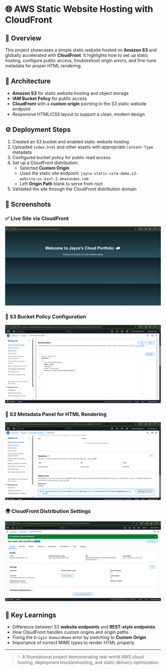# 🌐 AWS Static Website Hosting with CloudFront

## 🚀 Overview
This project showcases a simple static website hosted on **Amazon S3** and globally accelerated with **CloudFront**. It highlights how to set up static hosting, configure public access, troubleshoot origin errors, and fine-tune metadata for proper HTML rendering.

## 🧱 Architecture
- **Amazon S3** for static website hosting and object storage
- **IAM Bucket Policy** for public access
- **CloudFront** with a **custom origin** pointing to the S3 static website endpoint
- Responsive HTML/CSS layout to support a clean, modern design

## ⚙️ Deployment Steps
1. Created an S3 bucket and enabled static website hosting
2. Uploaded `index.html` and other assets with appropriate `Content-Type` metadata
3. Configured bucket policy for public read access
4. Set up a CloudFront distribution:
   - Selected **Custom Origin**
   - Used the static site endpoint: `jayce-static-site-demo.s3-website.us-east-2.amazonaws.com`
   - Left **Origin Path** blank to serve from root
5. Validated the site through the CloudFront distribution domain

## 📸 Screenshots

### ✅ Live Site via CloudFront
![Live site](live-site.png)

### 🔐 S3 Bucket Policy Configuration
![Bucket policy](assets/bucket-policy.png)

### 🧾 S3 Metadata Panel for HTML Rendering
![Metadata panel](assets/metadata-panel.png)

### 🌍 CloudFront Distribution Settings
![CloudFront config](assets/cloudfront-settings.png)

## 🧠 Key Learnings
- Difference between S3 **website endpoints** and **REST-style endpoints**
- How CloudFront handles custom origins and origin paths
- Fixing the `Origin DomainName` error by switching to **Custom Origin**
- Importance of correct MIME types to render HTML properly

---

> ✨ A foundational project demonstrating real-world AWS cloud hosting, deployment troubleshooting, and static delivery optimization.
